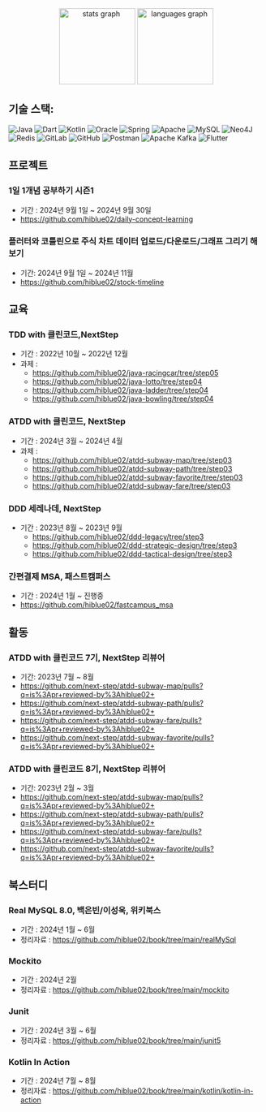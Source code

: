 <div align="center">
  <img src="https://github-readme-stats.vercel.app/api?username=hiblue02&hide_title=false&hide_rank=false&show_icons=true&include_all_commits=true&count_private=true&disable_animations=false&theme=default&locale=en&hide_border=false&order=1" height="150" alt="stats graph"  />
  <img src="https://github-readme-stats.vercel.app/api/top-langs?username=hiblue02&locale=en&hide_title=false&layout=compact&card_width=320&langs_count=5&theme=default&hide_border=false&order=2" height="150" alt="languages graph"  />
</div>

## 기술 스택:
![Java](https://img.shields.io/badge/java-%23ED8B00.svg?style=flat-square&logo=openjdk&logoColor=white) ![Dart](https://img.shields.io/badge/dart-%230175C2.svg?style=flat-square&logo=dart&logoColor=white) ![Kotlin](https://img.shields.io/badge/kotlin-%237F52FF.svg?style=flat-square&logo=kotlin&logoColor=white) ![Oracle](https://img.shields.io/badge/Oracle-F80000?style=flat-square&logo=oracle&logoColor=white) ![Spring](https://img.shields.io/badge/spring-%236DB33F.svg?style=flat-square&logo=spring&logoColor=white) ![Apache](https://img.shields.io/badge/apache-%23D42029.svg?style=flat-square&logo=apache&logoColor=white) ![MySQL](https://img.shields.io/badge/mysql-4479A1.svg?style=flat-square&logo=mysql&logoColor=white) ![Neo4J](https://img.shields.io/badge/Neo4j-008CC1?style=flat-square&logo=neo4j&logoColor=white) ![Redis](https://img.shields.io/badge/redis-%23DD0031.svg?style=flat-square&logo=redis&logoColor=white) ![GitLab](https://img.shields.io/badge/gitlab-%23181717.svg?style=flat-square&logo=gitlab&logoColor=white) ![GitHub](https://img.shields.io/badge/github-%23121011.svg?style=flat-square&logo=github&logoColor=white) ![Postman](https://img.shields.io/badge/Postman-FF6C37?style=flat-square&logo=postman&logoColor=white) ![Apache Kafka](https://img.shields.io/badge/Apache%20Kafka-000?style=flat-square&logo=apachekafka) ![Flutter](https://img.shields.io/badge/Flutter-%2302569B.svg?style=flat-square&logo=Flutter&logoColor=white)

## 프로젝트
### 1일 1개념 공부하기 시즌1
- 기간 : 2024년 9월 1일 ~ 2024년 9월 30일 
- https://github.com/hiblue02/daily-concept-learning
### 플러터와 코틀린으로 주식 차트 데이터 업로드/다운로드/그래프 그리기 해보기
- 기간: 2024년 9월 1일 ~ 2024년 11월
- https://github.com/hiblue02/stock-timeline
  
## 교육 
### TDD with 클린코드,NextStep
- 기간 : 2022년 10월 ~ 2022년 12월
-  과제 :
   - https://github.com/hiblue02/java-racingcar/tree/step05
   - https://github.com/hiblue02/java-lotto/tree/step04
   - https://github.com/hiblue02/java-ladder/tree/step04
   - https://github.com/hiblue02/java-bowling/tree/step04
### ATDD with 클린코드, NextStep
- 기간 : 2024년 3월 ~ 2024년 4월
- 과제 : 
  - https://github.com/hiblue02/atdd-subway-map/tree/step03
  - https://github.com/hiblue02/atdd-subway-path/tree/step03
  - https://github.com/hiblue02/atdd-subway-favorite/tree/step03
  - https://github.com/hiblue02/atdd-subway-fare/tree/step03
### DDD 세레나데, NextStep
- 기간 : 2023년 8월 ~ 2023년 9월
  - https://github.com/hiblue02/ddd-legacy/tree/step3
  - https://github.com/hiblue02/ddd-strategic-design/tree/step3
  - https://github.com/hiblue02/ddd-tactical-design/tree/step3
### 간편결제 MSA, 패스트캠퍼스
  - 기간 : 2024년 1월 ~ 진행중
  - https://github.com/hiblue02/fastcampus_msa
## 활동
### ATDD with 클린코드 7기, NextStep 리뷰어 
- 기간: 2023년 7월 ~ 8월
- https://github.com/next-step/atdd-subway-map/pulls?q=is%3Apr+reviewed-by%3Ahiblue02+
- https://github.com/next-step/atdd-subway-path/pulls?q=is%3Apr+reviewed-by%3Ahiblue02+
- https://github.com/next-step/atdd-subway-fare/pulls?q=is%3Apr+reviewed-by%3Ahiblue02+
- https://github.com/next-step/atdd-subway-favorite/pulls?q=is%3Apr+reviewed-by%3Ahiblue02+
### ATDD with 클린코드 8기, NextStep 리뷰어 
- 기간: 2023년 2월 ~ 3월
- https://github.com/next-step/atdd-subway-map/pulls?q=is%3Apr+reviewed-by%3Ahiblue02+
- https://github.com/next-step/atdd-subway-path/pulls?q=is%3Apr+reviewed-by%3Ahiblue02+
- https://github.com/next-step/atdd-subway-fare/pulls?q=is%3Apr+reviewed-by%3Ahiblue02+
- https://github.com/next-step/atdd-subway-favorite/pulls?q=is%3Apr+reviewed-by%3Ahiblue02+
## 북스터디
### Real MySQL 8.0, 백은빈/이성욱, 위키북스
- 기간 : 2024년 1월 ~ 6월
- 정리자료 : https://github.com/hiblue02/book/tree/main/realMySql  
### Mockito
- 기간 : 2024년 2월
- 정리자료 : https://github.com/hiblue02/book/tree/main/mockito
### Junit
- 기간 : 2024년 3월 ~ 6월
- 정리자료 : https://github.com/hiblue02/book/tree/main/junit5
### Kotlin In Action
- 기간 : 2024년 7월 ~ 8월
- 정리자료 : https://github.com/hiblue02/book/tree/main/kotlin/kotlin-in-action
